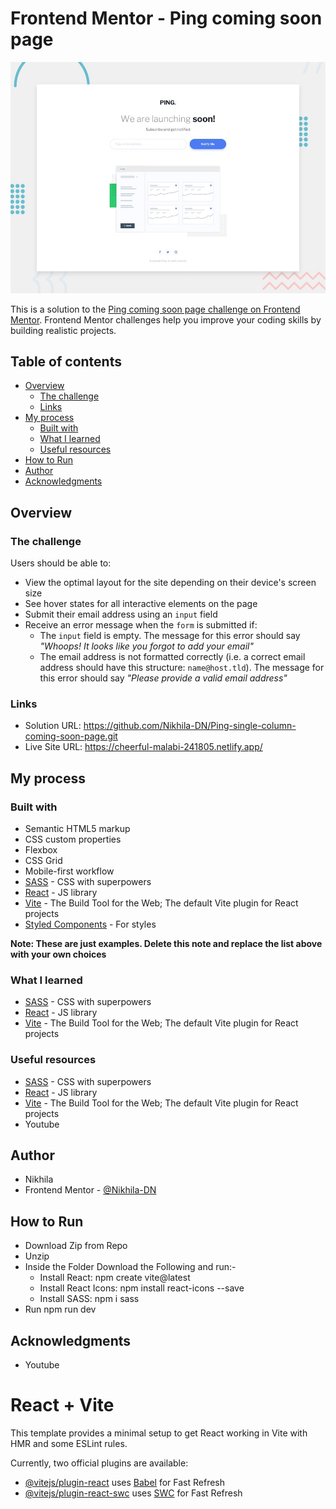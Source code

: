 # Frontend Mentor - Ping coming soon page

![Design preview for the Ping coming soon page coding challenge](./design/desktop-preview.jpg)


This is a solution to the [Ping coming soon page challenge on Frontend Mentor](https://www.frontendmentor.io/challenges/ping-single-column-coming-soon-page-5cadd051fec04111f7b848da). Frontend Mentor challenges help you improve your coding skills by building realistic projects. 

## Table of contents

- [Overview](#overview)
  - [The challenge](#the-challenge)
  - [Links](#links)
- [My process](#my-process)
  - [Built with](#built-with)
  - [What I learned](#what-i-learned)
  - [Useful resources](#useful-resources)
- [How to Run](#how-to-Run)
- [Author](#author)
- [Acknowledgments](#acknowledgments)


## Overview

### The challenge

Users should be able to:

- View the optimal layout for the site depending on their device's screen size
- See hover states for all interactive elements on the page
- Submit their email address using an `input` field
- Receive an error message when the `form` is submitted if:
	- The `input` field is empty. The message for this error should say *"Whoops! It looks like you forgot to add your email"*
	- The email address is not formatted correctly (i.e. a correct email address should have this structure: `name@host.tld`). The message for this error should say *"Please provide a valid email address"*


### Links

- Solution URL: https://github.com/Nikhila-DN/Ping-single-column-coming-soon-page.git
- Live Site URL: https://cheerful-malabi-241805.netlify.app/

## My process

### Built with

- Semantic HTML5 markup
- CSS custom properties
- Flexbox
- CSS Grid
- Mobile-first workflow
- [SASS](https://sass-lang.com/) - CSS with superpowers
- [React](https://reactjs.org/) - JS library
- [Vite](https://vite.dev/) - The Build Tool for the Web; The default Vite plugin for React projects
- [Styled Components](https://styled-components.com/) - For styles

**Note: These are just examples. Delete this note and replace the list above with your own choices**

### What I learned

- [SASS](https://sass-lang.com/) - CSS with superpowers
- [React](https://reactjs.org/) - JS library
- [Vite](https://vite.dev/) - The Build Tool for the Web; The default Vite plugin for React projects

### Useful resources

- [SASS](https://sass-lang.com/) - CSS with superpowers
- [React](https://reactjs.org/) - JS library
- [Vite](https://vite.dev/) - The Build Tool for the Web; The default Vite plugin for React projects
- Youtube

## Author

- Nikhila
- Frontend Mentor - [@Nikhila-DN]([https://www.frontendmentor.io/profile/Nikhila-DN])

## How to Run

- Download Zip from Repo
- Unzip
- Inside the Folder Download the Following and run:-
  - Install React:
      npm create vite@latest
  - Install React Icons:
      npm install react-icons --save
  - Install SASS:
	  npm i sass
- Run
    npm run dev

## Acknowledgments

- Youtube

# React + Vite

This template provides a minimal setup to get React working in Vite with HMR and some ESLint rules.

Currently, two official plugins are available:

- [@vitejs/plugin-react](https://github.com/vitejs/vite-plugin-react/blob/main/packages/plugin-react/README.md) uses [Babel](https://babeljs.io/) for Fast Refresh
- [@vitejs/plugin-react-swc](https://github.com/vitejs/vite-plugin-react-swc) uses [SWC](https://swc.rs/) for Fast Refresh
